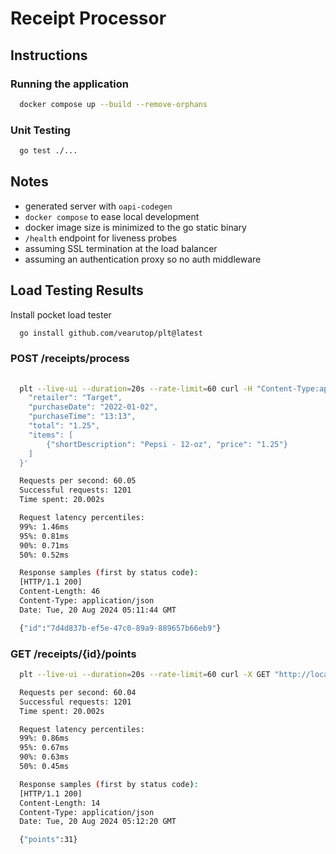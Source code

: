 # Receipt Processor

## Instructions

### Running the application

```bash
  docker compose up --build --remove-orphans
```

### Unit Testing

```bash
  go test ./...
```

## Notes

- generated server with `oapi-codegen`
- `docker compose` to ease local development
- docker image size is minimized to the go static binary
- `/health` endpoint for liveness probes
- assuming SSL termination at the load balancer
- assuming an authentication proxy so no auth middleware

## Load Testing Results

Install pocket load tester

```bash
  go install github.com/vearutop/plt@latest
```

### POST /receipts/process

```bash
  
  plt --live-ui --duration=20s --rate-limit=60 curl -H "Content-Type:application/json" -X POST "http://localhost:8080/receipts/process" -d'{
    "retailer": "Target",
    "purchaseDate": "2022-01-02",
    "purchaseTime": "13:13",
    "total": "1.25",
    "items": [
        {"shortDescription": "Pepsi - 12-oz", "price": "1.25"}
    ]
  }'

  Requests per second: 60.05
  Successful requests: 1201
  Time spent: 20.002s

  Request latency percentiles:
  99%: 1.46ms
  95%: 0.81ms
  90%: 0.71ms
  50%: 0.52ms

  Response samples (first by status code):
  [HTTP/1.1 200]
  Content-Length: 46
  Content-Type: application/json
  Date: Tue, 20 Aug 2024 05:11:44 GMT

  {"id":"7d4d837b-ef5e-47c0-89a9-889657b66eb9"}

```

### GET /receipts/{id}/points

```bash
  plt --live-ui --duration=20s --rate-limit=60 curl -X GET "http://localhost:8080/receipts/7d4d837b-ef5e-47c0-89a9-889657b66eb9/points"

  Requests per second: 60.04
  Successful requests: 1201
  Time spent: 20.002s

  Request latency percentiles:
  99%: 0.86ms
  95%: 0.67ms
  90%: 0.63ms
  50%: 0.45ms

  Response samples (first by status code):
  [HTTP/1.1 200]
  Content-Length: 14
  Content-Type: application/json
  Date: Tue, 20 Aug 2024 05:12:20 GMT

  {"points":31}
```
